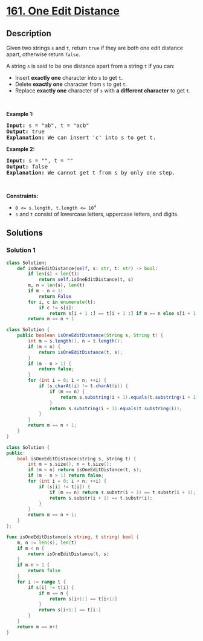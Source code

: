 # [161. One Edit Distance](https://leetcode.com/problems/one-edit-distance)


## Description

<p>Given two strings <code>s</code> and <code>t</code>, return <code>true</code> if they are both one edit distance apart, otherwise return <code>false</code>.</p>

<p>A string <code>s</code> is said to be one distance apart from a string <code>t</code> if you can:</p>

<ul>
	<li>Insert <strong>exactly one</strong> character into <code>s</code> to get <code>t</code>.</li>
	<li>Delete <strong>exactly one</strong> character from <code>s</code> to get <code>t</code>.</li>
	<li>Replace <strong>exactly one</strong> character of <code>s</code> with <strong>a different character</strong> to get <code>t</code>.</li>
</ul>

<p>&nbsp;</p>
<p><strong class="example">Example 1:</strong></p>

<pre>
<strong>Input:</strong> s = &quot;ab&quot;, t = &quot;acb&quot;
<strong>Output:</strong> true
<strong>Explanation:</strong> We can insert &#39;c&#39; into s&nbsp;to get&nbsp;t.
</pre>

<p><strong class="example">Example 2:</strong></p>

<pre>
<strong>Input:</strong> s = &quot;&quot;, t = &quot;&quot;
<strong>Output:</strong> false
<strong>Explanation:</strong> We cannot get t from s by only one step.
</pre>

<p>&nbsp;</p>
<p><strong>Constraints:</strong></p>

<ul>
	<li><code>0 &lt;= s.length, t.length &lt;= 10<sup>4</sup></code></li>
	<li><code>s</code> and <code>t</code> consist of lowercase letters, uppercase letters, and digits.</li>
</ul>

## Solutions

### Solution 1

<!-- tabs:start -->

```python
class Solution:
    def isOneEditDistance(self, s: str, t: str) -> bool:
        if len(s) < len(t):
            return self.isOneEditDistance(t, s)
        m, n = len(s), len(t)
        if m - n > 1:
            return False
        for i, c in enumerate(t):
            if c != s[i]:
                return s[i + 1 :] == t[i + 1 :] if m == n else s[i + 1 :] == t[i:]
        return m == n + 1
```

```java
class Solution {
    public boolean isOneEditDistance(String s, String t) {
        int m = s.length(), n = t.length();
        if (m < n) {
            return isOneEditDistance(t, s);
        }
        if (m - n > 1) {
            return false;
        }
        for (int i = 0; i < n; ++i) {
            if (s.charAt(i) != t.charAt(i)) {
                if (m == n) {
                    return s.substring(i + 1).equals(t.substring(i + 1));
                }
                return s.substring(i + 1).equals(t.substring(i));
            }
        }
        return m == n + 1;
    }
}
```

```cpp
class Solution {
public:
    bool isOneEditDistance(string s, string t) {
        int m = s.size(), n = t.size();
        if (m < n) return isOneEditDistance(t, s);
        if (m - n > 1) return false;
        for (int i = 0; i < n; ++i) {
            if (s[i] != t[i]) {
                if (m == n) return s.substr(i + 1) == t.substr(i + 1);
                return s.substr(i + 1) == t.substr(i);
            }
        }
        return m == n + 1;
    }
};
```

```go
func isOneEditDistance(s string, t string) bool {
	m, n := len(s), len(t)
	if m < n {
		return isOneEditDistance(t, s)
	}
	if m-n > 1 {
		return false
	}
	for i := range t {
		if s[i] != t[i] {
			if m == n {
				return s[i+1:] == t[i+1:]
			}
			return s[i+1:] == t[i:]
		}
	}
	return m == n+1
}
```

<!-- tabs:end -->

<!-- end -->
